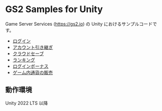 # GS2 Samples for Unity

Game Server Services (https://gs2.io) の Unity におけるサンプルコードです。

- [ログイン](Assets/Scenes/Login)
- [アカウント引き継ぎ](Assets/Scenes/TakeOver)
- [クラウドセーブ](Assets/Scenes/CloudSave)
- [ランキング](Assets/Scenes/Ranking.meta)
- [ログインボーナス](Assets/Scenes/LoginReward)
- [ゲーム内通貨の販売](Assets/Scenes/InGameCurrencyStore)

## 動作環境

Unity 2022 LTS 以降

